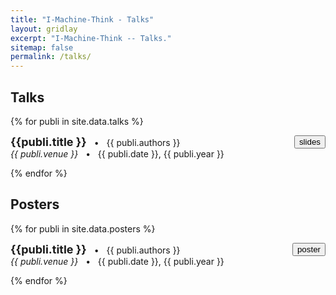 ```yaml
---
title: "I-Machine-Think - Talks"
layout: gridlay
excerpt: "I-Machine-Think -- Talks."
sitemap: false
permalink: /talks/
---
```


## Talks

{% for publi in site.data.talks %}

  <b> <font size="+1"> {{publi.title }} </font></b> &nbsp; &#8226; &nbsp;
  <button onclick='window.open("{{ site.url }}{{ site.baseurl }}/documents/{{ publi.slides }}", "_blank")' style="float: right;"> slides </button>
  {{ publi.authors }} 
  <br/> <i> {{ publi.venue }} </i> &nbsp; &#8226; &nbsp;
  {{ publi.date }}, {{ publi.year }}

{% endfor %}

## Posters

{% for publi in site.data.posters %}

  <b> <font size="+1"> {{publi.title }} </font></b> &nbsp; &#8226; &nbsp;
  <button onclick='window.open("{{ site.url }}{{ site.baseurl }}/documents/{{ publi.poster }}", "_blank")' style="float: right;"> poster </button>
  {{ publi.authors }}
  <br/> <i> {{ publi.venue }} </i> &nbsp; &#8226; &nbsp;
  {{ publi.date }}, {{ publi.year }}

{% endfor %}

<br><br>
